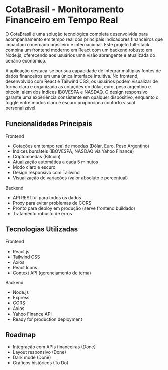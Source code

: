 # CotaBrasil - Monitoramento Financeiro em Tempo Real

O CotaBrasil é uma solução tecnológica completa desenvolvida para acompanhamento em tempo real dos principais indicadores financeiros que impactam o mercado brasileiro e internacional. Este projeto full-stack combina um frontend moderno em React com um backend robusto em Node.js, oferecendo aos usuários uma visão abrangente e atualizada do cenário econômico.

A aplicação destaca-se por sua capacidade de integrar múltiplas fontes de dados financeiros em uma única interface intuitiva. No frontend, desenvolvido com React e Tailwind CSS, os usuários podem visualizar de forma clara e organizada as cotações do dólar, euro, peso argentino e bitcoin, além dos índices IBOVESPA e NASDAQ. O design responsivo garante uma experiência consistente em qualquer dispositivo, enquanto o toggle entre modos claro e escuro proporciona conforto visual personalizável.
## Funcionalidades Principais
Frontend
- Cotações em tempo real de moedas (Dólar, Euro, Peso Argentino)
- Índices bursáteis (IBOVESPA, NASDAQ via Yahoo Finance)
- Criptomoedas (Bitcoin)
- Atualização automática a cada 5 minutos
- Modo claro e escuro
- Design responsivo com Tailwind
- Visualização de variações (valor absoluto e percentual)

Backend
- API RESTful para todos os dados
- Proxy para evitar problemas de CORS
- Pronto para deploy em produção (serve frontend buildado)
- Tratamento robusto de erros

## Tecnologias Utilizadas

Frontend
- React.js
- Tailwind CSS
- Axios
- React Icons
- Context API (gerenciamento de tema)

Backend
- Node.js
- Express
- CORS
- Axios
- Yahoo Finance API
- Ready for production deployment

## Roadmap
- Integração com APIs financeiras (Done)
- Layout responsivo (Done)
- Dark mode (Done)
- Gráficos históricos (To Do)
